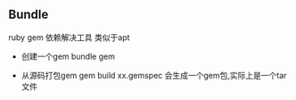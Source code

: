 ## Bundle 
ruby gem  依赖解决工具  类似于apt

* 创建一个gem 
bundle gem <name>

* 从源码打包gem
 gem build xx.gemspec
  会生成一个gem包,实际上是一个tar文件
